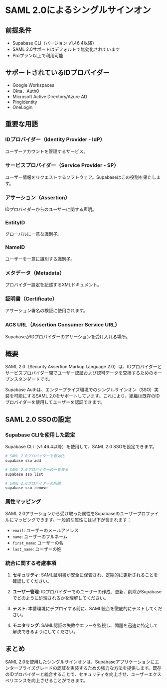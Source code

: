 # SAML 2.0によるシングルサインオン

## 前提条件

- Supabase CLI（バージョン v1.46.4以降）
- SAML 2.0サポートはデフォルトで無効化されています
- Proプラン以上で利用可能

## サポートされているIDプロバイダー

- Google Workspaces
- Okta、Auth0
- Microsoft Active Directory/Azure AD
- PingIdentity
- OneLogin

## 重要な用語

### IDプロバイダー（Identity Provider - IdP）
ユーザーアカウントを管理するサービス。

### サービスプロバイダー（Service Provider - SP）
ユーザー情報をリクエストするソフトウェア。Supabaseはこの役割を果たします。

### アサーション（Assertion）
IDプロバイダーからのユーザーに関する声明。

### EntityID
グローバルに一意な識別子。

### NameID
ユーザーを一意に識別する識別子。

### メタデータ（Metadata）
プロバイダー設定を記述するXMLドキュメント。

### 証明書（Certificate）
アサーション署名の検証に使用されます。

### ACS URL（Assertion Consumer Service URL）
SupabaseがIDプロバイダーのアサーションを受け入れる場所。

## 概要

SAML 2.0（Security Assertion Markup Language 2.0）は、IDプロバイダーとサービスプロバイダー間でユーザー認証および認可データを交換するためのオープンスタンダードです。

Supabase Authは、エンタープライズ環境でのシングルサインオン（SSO）実装を可能にするSAML 2.0をサポートしています。これにより、組織は既存のIDプロバイダーを使用してユーザーを認証できます。

## SAML 2.0 SSOの設定

### Supabase CLIを使用した設定

Supabase CLI（v1.46.4以降）を使用して、SAML 2.0 SSOを設定できます。

```bash
# SAML 2.0プロバイダーを有効化
supabase sso add

# SAML 2.0プロバイダーの一覧表示
supabase sso list

# SAML 2.0プロバイダーの削除
supabase sso remove
```

### 属性マッピング

SAML 2.0アサーションから受け取った属性をSupabaseのユーザープロファイルにマッピングできます。一般的な属性には以下が含まれます：

- `email`: ユーザーのメールアドレス
- `name`: ユーザーのフルネーム
- `first_name`: ユーザーの名
- `last_name`: ユーザーの姓

### 統合に関する考慮事項

1. **セキュリティ**: SAML証明書が安全に保管され、定期的に更新されることを確認してください。

2. **ユーザー管理**: IDプロバイダーでのユーザーの作成、更新、削除がSupabaseでどのように処理されるかを理解してください。

3. **テスト**: 本番環境にデプロイする前に、SAML統合を徹底的にテストしてください。

4. **モニタリング**: SAML認証の失敗やエラーを監視し、問題を迅速に特定して解決できるようにしてください。

## まとめ

SAML 2.0を使用したシングルサインオンは、Supabaseアプリケーションにエンタープライズグレードの認証を実装するための強力な方法を提供します。既存のIDプロバイダーと統合することで、セキュリティを向上させ、ユーザーエクスペリエンスを向上させることができます。
